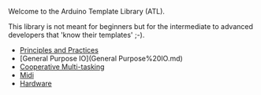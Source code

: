 Welcome to the Arduino Template Library (ATL).

This library is not meant for beginners but for the intermediate to advanced developers that 'know their templates' ;-).

* [Principles and Practices](Principles%20and%20Practices.md)
* [General Purpose IO](General Purpose%20IO.md)
* [Cooperative Multi-tasking](Cooperative%20Multi-tasking.md)
* [Midi](Midi.md)
* [Hardware](Hardware.md)

